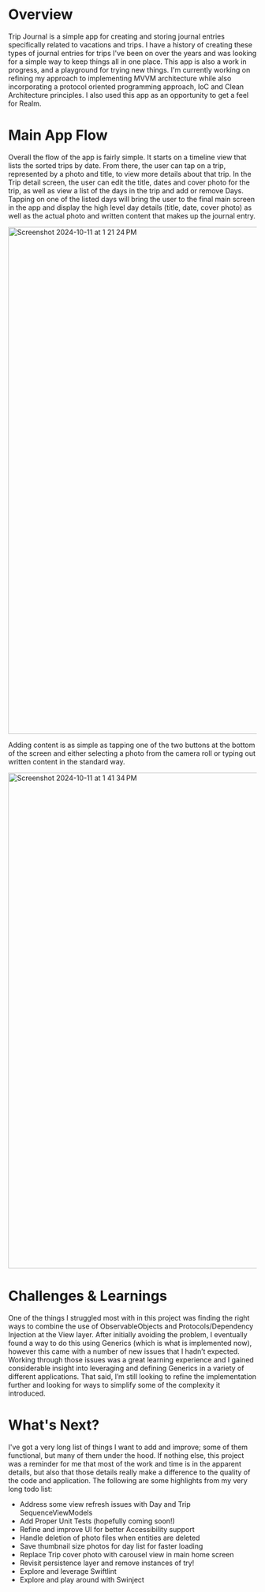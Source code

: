 # Overview
Trip Journal is a simple app for creating and storing journal entries specifically related to vacations and trips. I have a history of creating these types of journal entries for trips I've been on over the years and was looking for a simple way to keep things all in one place. This app is also a work in progress, and a playground for trying new things. I'm currently working on refining my approach to implementing MVVM architecture while also incorporating a protocol oriented programming approach, IoC and Clean Architecture principles. I also used this app as an opportunity to get a feel for Realm.

# Main App Flow
Overall the flow of the app is fairly simple. It starts on a timeline view that lists the sorted trips by date. From there, the user can tap on a trip, represented by a photo and title, to view more details about that trip. In the Trip detail screen, the user can edit the title, dates and cover photo for the trip, as well as view a list of the days in the trip and add or remove Days. Tapping on one of the listed days will bring the user to the final main screen in the app and display the high level day details (title, date, cover photo) as well as the actual photo and written content that makes up the journal entry. 

<img width="1028" alt="Screenshot 2024-10-11 at 1 21 24 PM" src="https://github.com/user-attachments/assets/8155241c-9f93-4721-a937-7107825c3814">

Adding content is as simple as tapping one of the two buttons at the bottom of the screen and either selecting a photo from the camera roll or typing out written content in the standard way.

<img width="1005" alt="Screenshot 2024-10-11 at 1 41 34 PM" src="https://github.com/user-attachments/assets/43ff94fc-7c2c-4a8f-b150-0f13d52ce332">

# Challenges & Learnings
One of the things I struggled most with in this project was finding the right ways to combine the use of ObservableObjects and Protocols/Dependency Injection at the View layer. After initially avoiding the problem, I eventually found a way to do this using Generics (which is what is implemented now), however this came with a number of new issues that I hadn’t expected. Working through those issues was a great learning experience and I gained considerable insight into leveraging and defining Generics in a variety of different applications. That said, I’m still looking to refine the implementation further and looking for ways to simplify some of the complexity it introduced. 


# What's Next?
I've got a very long list of things I want to add and improve; some of them functional, but many of them under the hood. If nothing else, this project was a reminder for me that most of the work and time is in the apparent details, but also that those details really make a difference to the quality of the code and application. The following are some highlights from my very long todo list:

- Address some view refresh issues with Day and Trip SequenceViewModels
- Add Proper Unit Tests (hopefully coming soon!)
- Refine and improve UI for better Accessibility support
- Handle deletion of photo files when entities are deleted
- Save thumbnail size photos for day list for faster loading
- Replace Trip cover photo with carousel view in main home screen
- Revisit persistence layer and remove instances of try!
- Explore and leverage Swiftlint
- Explore and play around with Swinject
